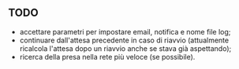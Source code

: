  ## TODO
  - accettare parametri per impostare email, notifica e nome file log;
  - continuare dall'attesa precedente in caso di riavvio (attualmente ricalcola l'attesa dopo un riavvio anche se stava già aspettando);
  - ricerca della presa nella rete più veloce (se possibile).
